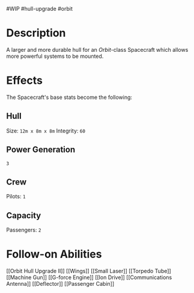 #WIP #hull-upgrade #orbit 

# Description

A larger and more durable hull for an *Orbit*-class Spacecraft which allows more powerful systems to be mounted.

# Effects

The Spacecraft's base stats become the following:

## Hull

Size: `12m x 8m x 8m`
Integrity: `60`

## Power Generation

`3`

## Crew

Pilots: `1`

## Capacity

Passengers: `2`

# Follow-on Abilities

[[Orbit Hull Upgrade II]]
[[Wings]]
[[Small Laser]]
[[Torpedo Tube]]
[[Machine Gun]]
[[G-force Engine]]
[[Ion Drive]]
[[Communications Antenna]]
[[Deflector]]
[[Passenger Cabin]]